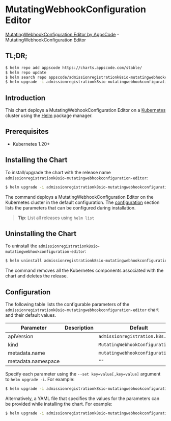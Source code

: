 # MutatingWebhookConfiguration Editor

[MutatingWebhookConfiguration Editor by AppsCode](https://appscode.com) - MutatingWebhookConfiguration Editor

## TL;DR;

```bash
$ helm repo add appscode https://charts.appscode.com/stable/
$ helm repo update
$ helm search repo appscode/admissionregistrationk8sio-mutatingwebhookconfiguration-editor --version=v0.25.0
$ helm upgrade -i admissionregistrationk8sio-mutatingwebhookconfiguration-editor appscode/admissionregistrationk8sio-mutatingwebhookconfiguration-editor -n default --create-namespace --version=v0.25.0
```

## Introduction

This chart deploys a MutatingWebhookConfiguration Editor on a [Kubernetes](http://kubernetes.io) cluster using the [Helm](https://helm.sh) package manager.

## Prerequisites

- Kubernetes 1.20+

## Installing the Chart

To install/upgrade the chart with the release name `admissionregistrationk8sio-mutatingwebhookconfiguration-editor`:

```bash
$ helm upgrade -i admissionregistrationk8sio-mutatingwebhookconfiguration-editor appscode/admissionregistrationk8sio-mutatingwebhookconfiguration-editor -n default --create-namespace --version=v0.25.0
```

The command deploys a MutatingWebhookConfiguration Editor on the Kubernetes cluster in the default configuration. The [configuration](#configuration) section lists the parameters that can be configured during installation.

> **Tip**: List all releases using `helm list`

## Uninstalling the Chart

To uninstall the `admissionregistrationk8sio-mutatingwebhookconfiguration-editor`:

```bash
$ helm uninstall admissionregistrationk8sio-mutatingwebhookconfiguration-editor -n default
```

The command removes all the Kubernetes components associated with the chart and deletes the release.

## Configuration

The following table lists the configurable parameters of the `admissionregistrationk8sio-mutatingwebhookconfiguration-editor` chart and their default values.

|     Parameter      | Description |                   Default                    |
|--------------------|-------------|----------------------------------------------|
| apiVersion         |             | <code>admissionregistration.k8s.io/v1</code> |
| kind               |             | <code>MutatingWebhookConfiguration</code>    |
| metadata.name      |             | <code>mutatingwebhookconfiguration</code>    |
| metadata.namespace |             | <code>""</code>                              |


Specify each parameter using the `--set key=value[,key=value]` argument to `helm upgrade -i`. For example:

```bash
$ helm upgrade -i admissionregistrationk8sio-mutatingwebhookconfiguration-editor appscode/admissionregistrationk8sio-mutatingwebhookconfiguration-editor -n default --create-namespace --version=v0.25.0 --set apiVersion=admissionregistration.k8s.io/v1
```

Alternatively, a YAML file that specifies the values for the parameters can be provided while
installing the chart. For example:

```bash
$ helm upgrade -i admissionregistrationk8sio-mutatingwebhookconfiguration-editor appscode/admissionregistrationk8sio-mutatingwebhookconfiguration-editor -n default --create-namespace --version=v0.25.0 --values values.yaml
```
